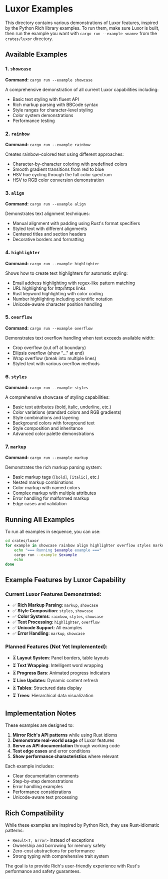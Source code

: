 # Luxor Examples

This directory contains various demonstrations of Luxor features, inspired by the Python Rich library examples. To run them, make sure Luxor is built, then run the example you want with `cargo run --example <name>` from the `crates/luxor` directory.

## Available Examples

### 1. `showcase`

**Command:** `cargo run --example showcase`

A comprehensive demonstration of all current Luxor capabilities including:

- Basic text styling with fluent API
- Rich markup parsing with BBCode syntax
- Style ranges for character-level styling
- Color system demonstrations
- Performance testing

### 2. `rainbow`

**Command:** `cargo run --example rainbow`

Creates rainbow-colored text using different approaches:

- Character-by-character coloring with predefined colors
- Smooth gradient transitions from red to blue
- HSV hue cycling through the full color spectrum
- HSV to RGB color conversion demonstration

### 3. `align`

**Command:** `cargo run --example align`

Demonstrates text alignment techniques:

- Manual alignment with padding using Rust's format specifiers
- Styled text with different alignments
- Centered titles and section headers
- Decorative borders and formatting

### 4. `highlighter`

**Command:** `cargo run --example highlighter`

Shows how to create text highlighters for automatic styling:

- Email address highlighting with regex-like pattern matching
- URL highlighting for http/https links
- Rust keyword highlighting with color coding
- Number highlighting including scientific notation
- Unicode-aware character position handling

### 5. `overflow`

**Command:** `cargo run --example overflow`

Demonstrates text overflow handling when text exceeds available width:

- Crop overflow (cut off at boundary)
- Ellipsis overflow (show "..." at end)
- Wrap overflow (break into multiple lines)
- Styled text with various overflow methods

### 6. `styles`

**Command:** `cargo run --example styles`

A comprehensive showcase of styling capabilities:

- Basic text attributes (bold, italic, underline, etc.)
- Color variations (standard colors and RGB gradients)
- Style combinations and layering
- Background colors with foreground text
- Style composition and inheritance
- Advanced color palette demonstrations

### 7. `markup`

**Command:** `cargo run --example markup`

Demonstrates the rich markup parsing system:

- Basic markup tags (`[bold]`, `[italic]`, etc.)
- Nested markup combinations
- Color markup with named colors
- Complex markup with multiple attributes
- Error handling for malformed markup
- Edge cases and validation

## Running All Examples

To run all examples in sequence, you can use:

```bash
cd crates/luxor
for example in showcase rainbow align highlighter overflow styles markup; do
    echo "=== Running $example example ==="
    cargo run --example $example
    echo
done
```

## Example Features by Luxor Capability

### Current Luxor Features Demonstrated:

- ✅ **Rich Markup Parsing**: `markup`, `showcase`
- ✅ **Style Composition**: `styles`, `showcase`
- ✅ **Color Systems**: `rainbow`, `styles`, `showcase`
- ✅ **Text Processing**: `highlighter`, `overflow`
- ✅ **Unicode Support**: All examples
- ✅ **Error Handling**: `markup`, `showcase`

### Planned Features (Not Yet Implemented):

- ⏳ **Layout System**: Panel borders, table layouts
- ⏳ **Text Wrapping**: Intelligent word wrapping
- ⏳ **Progress Bars**: Animated progress indicators
- ⏳ **Live Updates**: Dynamic content refresh
- ⏳ **Tables**: Structured data display
- ⏳ **Trees**: Hierarchical data visualization

## Implementation Notes

These examples are designed to:

1. **Mirror Rich's API patterns** while using Rust idioms
2. **Demonstrate real-world usage** of Luxor features
3. **Serve as API documentation** through working code
4. **Test edge cases** and error conditions
5. **Show performance characteristics** where relevant

Each example includes:

- Clear documentation comments
- Step-by-step demonstrations
- Error handling examples
- Performance considerations
- Unicode-aware text processing

## Rich Compatibility

While these examples are inspired by Python Rich, they use Rust-idiomatic patterns:

- `Result<T, Error>` instead of exceptions
- Ownership and borrowing for memory safety
- Zero-cost abstractions for performance
- Strong typing with comprehensive trait system

The goal is to provide Rich's user-friendly experience with Rust's performance and safety guarantees.
